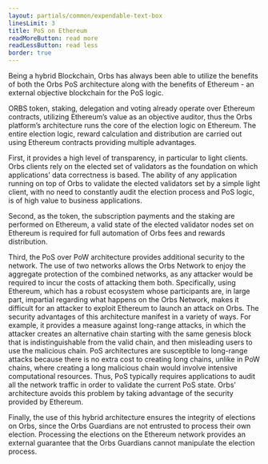 ```yaml
---
layout: partials/common/expendable-text-box
linesLimit: 3
title: PoS on Ethereum
readMoreButton: read more
readLessButton: read less
border: true
---
```


Being a hybrid Blockchain, Orbs has always been able to utilize the benefits of both the Orbs PoS architecture along with the benefits of Ethereum - an external objective blockchain for the PoS logic.

ORBS token, staking, delegation and voting already operate over Ethereum contracts, utilizing Ethereum’s value as an objective auditor, thus the Orbs platform’s architecture runs the core of the election logic on Ethereum. The entire election logic, reward calculation and distribution are carried out using Ethereum contracts providing multiple advantages.

First, it provides a high level of transparency, in particular to light clients. Orbs clients rely on the elected set of validators as the foundation on which applications’ data correctness is based. The ability of any application running on top of Orbs to validate the elected validators set by a simple light client, with no need to constantly audit the election process and PoS logic, is of high value to business applications.

Second, as the token, the subscription payments and the staking are performed on Ethereum, a valid state of the elected validator nodes set on Ethereum is required for full automation of Orbs fees and rewards distribution.

Third, the PoS over PoW architecture provides additional security to the network. The use of two networks allows the Orbs Network to enjoy the aggregate protection of the combined networks, as any attacker would be required to incur the costs of attacking them both. Specifically, using Ethereum, which has a robust ecosystem whose participants are, in large part, impartial regarding what happens on the Orbs Network, makes it difficult for an attacker to exploit Ethereum to launch an attack on Orbs. The security advantages of this architecture manifest in a variety of ways. For example, it provides a measure against long-range attacks, in which the attacker creates an alternative chain starting with the same genesis block that is indistinguishable from the valid chain, and then misleading users to use the malicious chain. PoS architectures are susceptible to long-range attacks because there is no extra cost to creating long chains, unlike in PoW chains, where creating a long malicious chain would involve intensive computational resources. Thus, PoS typically requires applications to audit all the network traffic in order to validate the current PoS state. Orbs’ architecture avoids this problem by taking advantage of the security provided by Ethereum.

Finally, the use of this hybrid architecture ensures the integrity of elections on Orbs, since the Orbs Guardians are not entrusted to process their own election. Processing the elections on the Ethereum network provides an external guarantee that the Orbs Guardians cannot manipulate the election process.
